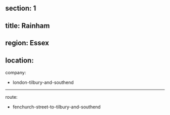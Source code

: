 section: 1
----
title: Rainham
----
region: Essex
----
location: 
----
company:
- london-tilbury-and-southend
----
route:
- fenchurch-street-to-tilbury-and-southend
